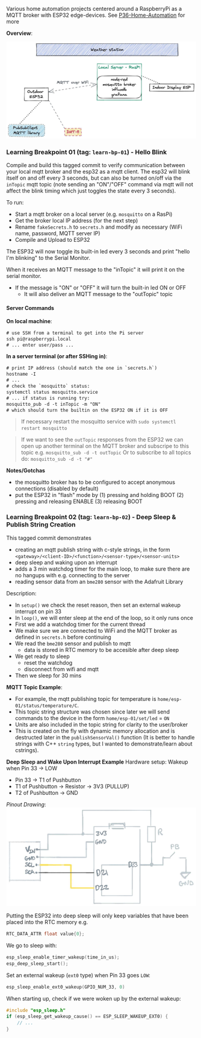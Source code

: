Various home automation projects centered around a RaspberryPi as a MQTT broker with ESP32 edge-devices.
See [P36-Home-Automation](P36-Home-Automation.md) for more

**Overview**:

![](assets/README-1668739333080.jpeg)

### Learning Breakpoint 01 (tag: `learn-bp-01`) - Hello Blink
Compile and build this tagged commit to verify communication between your local mqtt broker and the esp32 as a mqtt client. The esp32 will blink itself on and off every 3 seconds, but can also be turned on/off via the `inTopic` mqtt topic (note sending an "ON"/"OFF" command via mqtt will not affect the blink timing which just toggles the state every 3 seconds).

To run: 
- Start a mqtt broker on a local server (e.g. `mosquitto` on a RasPi)
- Get the broker local IP address (for the next step)
- Rename `fakeSecrets.h` to `secrets.h` and modify as necessary (WiFi name, password, MQTT server IP)
- Compile and Upload to ESP32

The ESP32 will now toggle its built-in led every 3 seconds and print "hello I'm blinking" to the Serial Monitor.

When it receives an MQTT message to the "inTopic" it will print it on the serial monitor.
- If the message is "ON" or "OFF" it will turn the built-in led ON or OFF
    - It will also deliver an MQTT message to the "outTopic" topic

#### Server Commands

**On local machine**:
```
# use SSH from a terminal to get into the Pi server
ssh pi@raspberrypi.local 
# ... enter user/pass ...
```

**In a server terminal (or after SSHing in)**:
```
# print IP address (should match the one in `secrets.h`)
hostname -I 
# ...
# check the `mosquitto` status:
systemctl status mosquitto.service 
# ... if status is running try:
mosquitto_pub -d -t inTopic -m "ON" 
# which should turn the builtin on the ESP32 ON if it is OFF
```

> If necessary restart the mosquitto service with
`sudo systemctl restart mosquitto`

> If we want to see the `outTopic` responses from the ESP32 we can open up another terminal on the MQTT broker and subscripe to this topic e.g.
`mosquitto_sub -d -t outTopic`
> Or to subscribe to all topics do:
`mosquitto_sub -d -t "#"`

**Notes/Gotchas**
- the mosquitto broker has to be configured to accept anonymous connections (disabled by default)
- put the ESP32 in "flash" mode by (1) pressing and holding BOOT (2) pressing and releasing ENABLE (3) releasing BOOT

### Learning Breakpoint 02 (tag: `learn-bp-02`) - Deep Sleep & Publish String Creation
This tagged commit demonstrates 
- creating an mqtt publish string with c-style strings, in the form `<gateway>/<client-ID>/<function>/<sensor-type>/<sensor-units>` 
- deep sleep and waking upon an interrupt
- adds a 3 min watchdog timer for the main loop, to make sure there are no hangups with e.g. connecting to the server
- reading sensor data from an `bme280` sensor with the Adafruit Library

Description: 
- In `setup()` we check the reset reason, then set an external wakeup interrupt on pin 33 
- In `loop()`, we will enter sleep at the end of the loop, so it only runs once
- First we add a watchdog timer for the current thread
- We make sure we are connected to WiFi and the MQTT broker as defined in `secrets.h` before continuing
- We read the `bme280` sensor and publish to mqtt
    - data is stored in RTC memory to be accesible after deep sleep
- We get ready to sleep
    - reset the watchdog
    - disconnect from wifi and mqtt
- Then we sleep for 30 mins

**MQTT Topic Example**:
- For example, the mqtt publishing topic for temperature is `home/esp-01/status/temperature/C`. 
- This topic string structure was chosen since later we will send commands to the device in the form `home/esp-01/set/led` = `ON`
- Units are also included in the topic string for clarity to the user/broker
- This is created on the fly with dynamic memory allocation and is destructed later in the `publishSensorVal()` function (It is better to handle strings with C++ `string` types, but I wanted to demonstrate/learn about cstrings). 

**Deep Sleep and Wake Upon Interrupt Example**
Hardware setup: Wakeup when Pin 33 -> LOW
- Pin 33 -> T1 of Pushbutton
- T1 of Pushbutton -> Resistor -> 3V3 (PULLUP)
- T2 of Pushbutton -> GND

_Pinout Drawing_:
![](assets/Example%20-%20ESP32%20Deep%20Sleep-1672037414676.jpeg)

Putting the ESP32 into deep sleep will only keep variables that have been placed into the RTC memory e.g.

```cpp
RTC_DATA_ATTR float value{0};
```

We go to sleep with:

```cpp
esp_sleep_enable_timer_wakeup(time_in_us);
esp_deep_sleep_start();
```

Set an external wakeup (`ext0` type) when Pin 33 goes `LOW`:
```cpp
esp_sleep_enable_ext0_wakeup(GPIO_NUM_33, 0)
```

When starting up, check if we were woken up by the external wakeup:
```cpp
#include "esp_sleep.h"
if (esp_sleep_get_wakeup_cause() == ESP_SLEEP_WAKEUP_EXT0) {
    // ...
}
```
